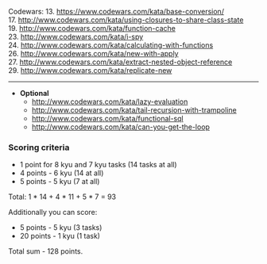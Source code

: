 Codewars: 
   13. https://www.codewars.com/kata/base-conversion/  
   17. http://www.codewars.com/kata/using-closures-to-share-class-state  
   19. http://www.codewars.com/kata/function-cache    
   23. http://www.codewars.com/kata/i-spy  
   24. http://www.codewars.com/kata/calculating-with-functions  
   26. http://www.codewars.com/kata/new-with-apply  
   27. http://www.codewars.com/kata/extract-nested-object-reference  
   29. http://www.codewars.com/kata/replicate-new  

   ---
     
  - __Optional__
     - http://www.codewars.com/kata/lazy-evaluation  
     - http://www.codewars.com/kata/tail-recursion-with-trampoline  
     - http://www.codewars.com/kata/functional-sql  
     - http://www.codewars.com/kata/can-you-get-the-loop  
  
  ### Scoring criteria
*  1 point for 8 kyu and 7 kyu tasks (14 tasks at all)
*  4 points - 6 kyu (14 at all)
*  5 points - 5 kyu (7 at all)

Total: 1 * 14 + 4 * 11 + 5 * 7  = 93

Additionally you can score:
*  5 points - 5 kyu (3 tasks)
*  20 points - 1 kyu (1 task)

Total sum - 128 points. 
